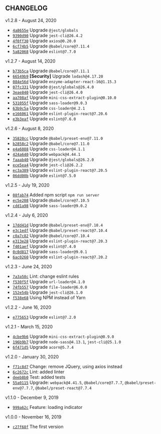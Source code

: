 ## CHANGELOG

v1.2.8 - August 24, 2020
* [`4a8655e`](https://github.com/nikitaodnorob/rap-paraphraser/commit/4a8655eba0f72ee0a370e58f4082b85a495b7a51) Upgrade `@jest/globals`
* [`9390d90`](https://github.com/nikitaodnorob/rap-paraphraser/commit/9390d901cba243ef8af3c05411890199aadf433c) Upgrade `jest-cli@26.4.2`
* [`4f0ff30`](https://github.com/nikitaodnorob/rap-paraphraser/commit/4f0ff3070d04d8254267817ee5e34b5a05dab90d) Upgrade `axios@0.20.0`
* [`6cf74b5`](https://github.com/nikitaodnorob/rap-paraphraser/commit/6cf74b5184a4974ef201d23091a8dcf482b1aeb8) Upgrade `@babel/core@7.11.4`
* [`5a82068`](https://github.com/nikitaodnorob/rap-paraphraser/commit/5a82068b0269c6b11bb745d8ea6a5d5574718d6b) Upgrade `eslint@7.7.0`

v1.2.7 - August 14, 2020
* [`b73b5ca`](https://github.com/nikitaodnorob/rap-paraphraser/commit/b73b5ca5f0ea152d629c7ec7b85913054eaa0718) Upgrade `@babel/core@7.11.1`
* [`66549b9`](https://github.com/nikitaodnorob/rap-paraphraser/commit/66549b9097f6298a1a2a1825f4315e1e28114a38) **[Security]** Upgrade `lodash@4.17.20`
* [`084e56d`](https://github.com/nikitaodnorob/rap-paraphraser/commit/084e56d90ab496e2392bd0ec2cfc687a338a1536) Upgrade `enzyme-adapter-react-16@1.15.3`
* [`07fc331`](https://github.com/nikitaodnorob/rap-paraphraser/commit/07fc3319b9e66c5edb458d72665f2b0afa8b6073) Upgrade `@jest/globals@26.4.0`
* [`3eae840`](https://github.com/nikitaodnorob/rap-paraphraser/commit/3eae840d3af38fdc09362191ad3f3f1b03d51cce) Upgrade `jest-cli@26.4.0`
* [`aa708af`](https://github.com/nikitaodnorob/rap-paraphraser/commit/aa708afef69f620ff40f938a3aef4fedb7cc7236) Upgrade `mini-css-extract-plugin@0.10.0`
* [`531055f`](https://github.com/nikitaodnorob/rap-paraphraser/commit/531055f29514d900526c11eb735a938cf341f44f) Upgrade `sass-loader@9.0.3`
* [`63b9c5a`](https://github.com/nikitaodnorob/rap-paraphraser/commit/63b9c5a5ce90cfaa0a53a517d6f960059a702a9c) Upgrade `css-loader@4.2.1`
* [`e166061`](https://github.com/nikitaodnorob/rap-paraphraser/commit/e16606142c80b6888b86a55a08b6519da0443336) Upgrade `eslint-plugin-react@7.20.6`
* [`e3b3eaf`](https://github.com/nikitaodnorob/rap-paraphraser/commit/e3b3eaf5c51de00671193b1ed79ee601dbbbd6bb) Upgrade `eslint@7.6.0`

v1.2.6 - August 8, 2020
* [`35820cc`](https://github.com/nikitaodnorob/rap-paraphraser/commit/35820cc4777912aeb4003c2fed4e3a3aaea91131) Upgrade `@babel/preset-env@7.11.0`
* [`b2858c2`](https://github.com/nikitaodnorob/rap-paraphraser/commit/b2858c2cec7e06eede2828365cb6d9e52767dc15) Upgrade `@babel/core@7.11.0`
* [`e4a6088`](https://github.com/nikitaodnorob/rap-paraphraser/commit/e4a60887123d69ddbf63170b196c18a13dcd9bba) Upgrade `css-loader@4.1.1`
* [`424a640`](https://github.com/nikitaodnorob/rap-paraphraser/commit/424a640cea6efeac2eb85c88abead4471ec8f59d) Upgrade `webpack@4.44.1`
* [`faaab40`](https://github.com/nikitaodnorob/rap-paraphraser/commit/faaab40272db5609038e1fe8319be2b9024fe132) Upgrade `@jest/globals@26.2.0`
* [`ece5ea4`](https://github.com/nikitaodnorob/rap-paraphraser/commit/ece5ea4d396beaf6c91cb2e0eacf194ee3030b84) Upgrade `jest-cli@26.2.2`
* [`ec3a389`](https://github.com/nikitaodnorob/rap-paraphraser/commit/ec3a3894f3ad330c5ed89fc9f53511098cda45a3) Upgrade `eslint-plugin-react@7.20.5`
* [`06dd00b`](https://github.com/nikitaodnorob/rap-paraphraser/commit/06dd00b7c518c0c261f6bde74385b46049ee5a9a) Upgrade `eslint@7.5.0`

v1.2.5 - July 19, 2020
* [`08fab74`](https://github.com/nikitaodnorob/rap-paraphraser/commit/08fab74db3c4c3e994ef54c8a5332c3a17fd9459) Added npm script `npm run server`
* [`ec5e208`](https://github.com/nikitaodnorob/rap-paraphraser/commit/ec5e208b36674b86863e00c7b91a5ac23f063690) Upgrade `@babel/core@7.10.5`
* [`cdd1a98`](https://github.com/nikitaodnorob/rap-paraphraser/commit/cdd1a98245fb603ab25ff668bee554e217d0d966) Upgrade `sass-loader@9.0.2`

v1.2.4 - July 6, 2020
* [`17dd41d`](https://github.com/nikitaodnorob/rap-paraphraser/commit/17dd41de8c1e2f6f57b4fe3491819a4a5828beb5) Upgrade `@babel/preset-env@7.10.4`
* [`e3c1edf`](https://github.com/nikitaodnorob/rap-paraphraser/commit/e3c1edf9e7330ff4a56e8e3fe275346e5d52a68e) Upgrade `@babel/preset-react@7.10.4`
* [`c0a7c82`](https://github.com/nikitaodnorob/rap-paraphraser/commit/c0a7c827eb13c4f243b24bb2e423bf62ca6955a5) Upgrade `@babel/core@7.10.4`
* [`e313e28`](https://github.com/nikitaodnorob/rap-paraphraser/commit/e313e281716f350e1734a98c6e19daef5258888f) Upgrade `eslint-plugin-react@7.20.3`
* [`f401aef`](https://github.com/nikitaodnorob/rap-paraphraser/commit/f401aef5590d2a875dd3af0898a8526d9766b3e9) Upgrade `eslint@7.4.0`
* [`0c0d817`](https://github.com/nikitaodnorob/rap-paraphraser/commit/0c0d81713e9e481f385c65c4e74f67c07eb736ad) Upgrade `sass-loader@9.0.1`
* [`6ac0260`](https://github.com/nikitaodnorob/rap-paraphraser/commit/6ac0260593c2b52fda356b124d52de051db87d03) Upgrade `eslint-plugin-react@7.20.2`

v1.2.3 - June 24, 2020
* [`7a3a58c`](https://github.com/nikitaodnorob/rap-paraphraser/commit/7a3a58c59a358ebf83f46c71c1a1bf95cfab60d4) Lint: change eslint rules
* [`f530f5f`](https://github.com/nikitaodnorob/rap-paraphraser/commit/f530f5f19b92345468aa59c9f233a27770a33f48) Upgrade `url-loader@4.1.0`
* [`74fb557`](https://github.com/nikitaodnorob/rap-paraphraser/commit/74fb5574e3c640990ebc1ee55226967bbf2f074d) Upgrade `file-loader@6.0.0`
* [`152e54b`](https://github.com/nikitaodnorob/rap-paraphraser/commit/152e54b18e09905c204aeeccd9d61a43244787cc) Upgrade `jest-cli@26.1.0`
* [`f538e68`](https://github.com/nikitaodnorob/rap-paraphraser/commit/f538e6819dd06fadf79b46265ca704a80282799d) Using NPM instead of Yarn

v1.2.2 - June 16, 2020
* [`e775653`](https://github.com/nikitaodnorob/rap-paraphraser/commit/e775653b21ca87375cc49d4231e1a9bc24e7b5b2) Upgrade `eslint@7.2.0`

v1.2.1 - March 15, 2020
* [`4cbe9b6`](https://github.com/nikitaodnorob/rap-paraphraser/commit/4cbe9b648fa3fbbdf025da201b94eb68a0b4f0b5) Upgrade `mini-css-extract-plugin@0.9.0`
* [`196b9b7`](https://github.com/nikitaodnorob/rap-paraphraser/commit/196b9b75b9a7403c8606489886e731688e3137c6) Upgrade `node-sass@4.13.1`, `jest-cli@25.1.0`
* [`6f471d5`](https://github.com/nikitaodnorob/rap-paraphraser/commit/6f471d51ac1d60a55ff0b7ccfc775bfc76a8e9f5) Upgrade `acorn@5.7.4`

v1.2.0 - January 30, 2020
* [`f71c8d7`](https://github.com/nikitaodnorob/rap-paraphraser/commit/f71c8d73879093084c9becef1b3efe06090ebe05) Change: remove JQuery, using axios instead
* [`6c2672c`](https://github.com/nikitaodnorob/rap-paraphraser/commit/6c2672c3cb408882420f7951c71253486c5ecc39) Lint: added linter
* [`deeb8b0`](https://github.com/nikitaodnorob/rap-paraphraser/commit/deeb8b04ffae40b6abad126a04e4b3c20840b705) Test: added tests
* [`55a0115`](https://github.com/nikitaodnorob/rap-paraphraser/commit/55a011575692d145995786e91f014ce8313079c2) Upgrade: `webpack@4.41.5`, `@babel/core@7.7.7`, `@babel/preset-env@7.7.7`, `@babel/preset-react@7.7.4`

v1.1.0 - December 9, 2019
* [`999a62c`](https://github.com/nikitaodnorob/rap-paraphraser/commit/999a62cfa625cc75d0176ac7c66771b375391167) Feature: loading indicator

v1.0.0 - November 16, 2019
* [`c27f68f`](https://github.com/nikitaodnorob/rap-paraphraser/commit/c27f68f2c5b66dbd5a271f03610ba8f9d3e31048) The first version
